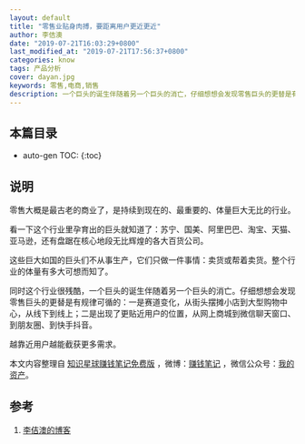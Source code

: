 ```yaml
---
layout: default
title: "零售业贴身肉搏，要距离用户更近更近"
author: 李佶澳
date: "2019-07-21T16:03:29+0800"
last_modified_at: "2019-07-21T17:56:37+0800"
categories: know
tags: 产品分析
cover: dayan.jpg
keywords: 零售,电商,销售
description: 一个巨头的诞生伴随着另一个巨头的消亡，仔细想想会发现零售巨头的更替是有规律可循的，一是赛道变化，二是出现了更贴近用户的位置
---
```


## 本篇目录

* auto-gen TOC:
{:toc}

## 说明

零售大概是最古老的商业了，是持续到现在的、最重要的、体量巨大无比的行业。

看一下这个行业里孕育出的巨头就知道了：苏宁、国美、阿里巴巴、淘宝、天猫、亚马逊，还有盘踞在核心地段无比辉煌的各大百货公司。

这些巨大如国的巨头们不从事生产，它们只做一件事情：卖货或帮着卖货。整个行业的体量有多大可想而知了。

同时这个行业很残酷，一个巨头的诞生伴随着另一个巨头的消亡。仔细想想会发现零售巨头的更替是有规律可循的：一是赛道变化，从街头摆摊小店到大型购物中心，从线下到线上；二是出现了更贴近用户的位置，从网上商城到微信聊天窗口、到朋友圈、到快手抖音。

越靠近用户越能截获更多需求。

本文内容整理自 [知识星球赚钱笔记免费版](https://t.zsxq.com/BIUzZnm) ，微博：[赚钱笔记](https://weibo.com/6876203019/profile?rightmod=1&wvr=6&mod=personinfo&is_all=1) ，微信公众号：[我的资产](https://www.lijiaocn.com/img/invest.jpg)。

## 参考

1. [李佶澳的博客][1]

[1]: https://www.lijiaocn.com "李佶澳的博客"

